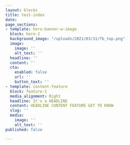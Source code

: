 ```yaml
---
layout: blocks
title: test-index
date: 
page_sections:
- template: hero-banner-w-image
  block: hero-2
  background_image: "/uploads/2021/03/31/fb_top.png"
  image:
    image: ''
    alt_text: ''
  headline: ''
  content: ''
  cta:
    enabled: false
    url: ''
    button_text: ''
- template: content-feature
  block: feature-1
  media_alignment: Right
  headline: It's a HEADLINE
  content: HEADLINE CONTENT FEATURE GET TO KNOW
  slug: ''
  media:
    image: ''
    alt_text: ''
published: false

---
```

